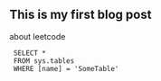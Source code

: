## This is my first blog post
about leetcode 


```tsql
 SELECT *
 FROM sys.tables
 WHERE [name] = 'SomeTable'
 ```
